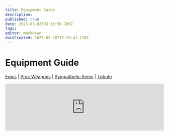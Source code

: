 ```yaml
---
title: Equipment Guide
description: 
published: true
date: 2025-03-02T03:10:50.786Z
tags: 
editor: markdown
dateCreated: 2025-02-28T15:23:41.110Z
---
```


# Equipment Guide
[Epics](/equipment-guide/epics/_indexen) | [Proc Weapons](/equipment-guide/procs/_indexen) | [Sympathetic Items](/equipment-guide/symp-items) | [Tribute](/equipment-guide/tribute)

<script>
  function resizeIframe(obj) {
    obj.style.height = obj.contentWindow.document.body.scrollHeight + 'px';
  }
</script>

<iframe 
  src="https://www.thjdi.cc/items" 
  style="width: 100%; border: none;" 
  onload="resizeIframe(this)">
</iframe>


